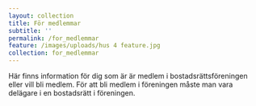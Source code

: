 ```yaml
---
layout: collection
title: För medlemmar
subtitle: ''
permalink: /for_medlemmar
feature: /images/uploads/hus 4 feature.jpg
collection: for_medlemmar
---
```

Här finns information för dig som är är medlem i bostadsrättsföreningen eller vill bli medlem. För att bli medlem i föreningen måste man vara delägare i en bostadsrätt i föreningen.
